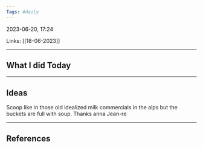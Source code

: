 ```yaml
---
Tags: #daily
---
```


2023-06-20, 17:24

Links: [[18-06-2023]]


---
## What I did Today


--- 
## Ideas

Scoop like in those old idealized milk commercials in the alps but the buckets are full with soup. Thanks anna
Jean-re


---
## References